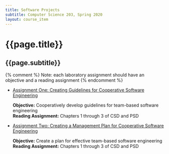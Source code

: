 ```yaml
---
title: Software Projects
subtitle: Computer Science 203, Spring 2020
layout: course_item
---
```


# {{page.title}}
## {{page.subtitle}}

{% comment %} Note: each laboratory assignment should have an objective and a reading assignment {% endcomment %}

<ul>

<li><a href="https://github.com/Allegheny-Computer-Science-203-S2020/cs203-S2020-sheets/releases/download/cs203S2020-sheets-2.0.0/cs203S2020_lab01.pdf">Assignment One: Creating Guidelines for Cooperative Software Engineering</a> <p><b>Objective:</b> Cooperatively develop guidelines for team-based software engineering<br><b>Reading Assignment:</b> Chapters 1 through 3 of CSD and PSD</p>

<li><a href="https://github.com/Allegheny-Computer-Science-203-S2020/cs203-S2020-sheets/releases/download/cs203S2020-sheets-2.0.1/cs203S2020_lab02.pdf">Assignment Two: Creating a Management Plan for Cooperative Software Engineering</a> <p><b>Objective:</b> Create a plan for effective team-based software engineering<br><b>Reading Assignment:</b> Chapters 1 through 3 of CSD and PSD</p>

</ul>
